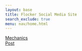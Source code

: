 ```yaml
---
layout: base
title: Flocker Social Media Site
search_exclude: true
menu: nav/home.html
---
```





<!-- Section for Mechanics and Post -->
<div class="flex justify-center mt-8">
    <div class="w-1/2 h-96 bg-mechanics bg-cover bg-center flex items-center justify-center">
        <a href="mechanics.html" class="bg-blue-500 text-white py-2 px-4 rounded text-center">Mechanics</a> <!-- Link to Mechanics page -->
    </div>
    <div class="w-1/2 h-96 bg-post bg-cover bg-center flex items-center justify-center">
        <a href="post.html" class="bg-green-500 text-white py-2 px-4 rounded text-center">Post</a> <!-- Link to Post page -->
    </div>
</div>

<style>
    .bg-mechanics {
        background-image: url("https://st5.depositphotos.com/2544079/66999/v/450/depositphotos_669994934-stock-illustration-car-mechanic-car-service-checking.jpg"); /* Replace with your mechanics background image path */
    }
    .bg-post {
        background-image: url('https://bpb-us-w2.wpmucdn.com/voices.uchicago.edu/dist/8/90/files/2019/11/feedback-smallcanvas-1080x675.png'); /* Replace with your post background image path */
    }
</style>